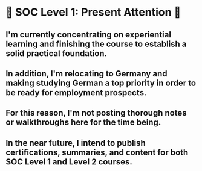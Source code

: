 # 🚨 SOC Level 1: Present Attention 🚨

## I'm currently concentrating on experiential learning and finishing the course to establish a solid practical foundation.

## In addition, I'm relocating to Germany and making studying German a top priority in order to be ready for employment prospects.

## For this reason, I'm not posting thorough notes or walkthroughs here for the time being.

## In the near future, I intend to publish certifications, summaries, and content for both SOC Level 1 and Level 2 courses.
